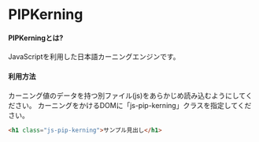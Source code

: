 # PIPKerning

#### PIPKerningとは?
JavaScriptを利用した日本語カーニングエンジンです。


#### 利用方法
カーニング値のデータを持つ別ファイル(js)をあらかじめ読み込むようにしてください。
カーニングをかけるDOMに「js-pip-kerning」クラスを指定してください。

```html
<h1 class="js-pip-kerning">サンプル見出し</h1>
```



